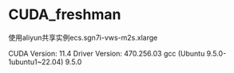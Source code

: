 # CUDA_freshman
使用aliyun共享实例ecs.sgn7i-vws-m2s.xlarge

CUDA Version: 11.4
Driver Version: 470.256.03
gcc (Ubuntu 9.5.0-1ubuntu1~22.04) 9.5.0